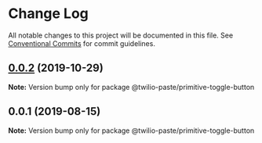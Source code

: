 # Change Log

All notable changes to this project will be documented in this file.
See [Conventional Commits](https://conventionalcommits.org) for commit guidelines.

## [0.0.2](https://github.com/twilio-labs/paste/compare/@twilio-paste/primitive-toggle-button@0.0.1...@twilio-paste/primitive-toggle-button@0.0.2) (2019-10-29)

**Note:** Version bump only for package @twilio-paste/primitive-toggle-button





## 0.0.1 (2019-08-15)

**Note:** Version bump only for package @twilio-paste/primitive-toggle-button
